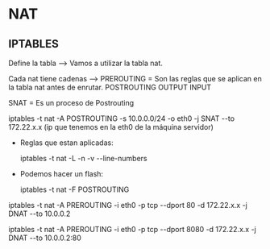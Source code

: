 # NAT

## IPTABLES

Define la tabla --> Vamos a utilizar la tabla nat.

Cada nat tiene cadenas --> PREROUTING = Son las reglas que se aplican en la tabla nat antes de enrutar.
						   POSTROUTING 
						   OUTPUT
						   INPUT

SNAT = Es un proceso de Postrouting

iptables -t nat -A POSTROUTING -s 10.0.0.0/24 -o eth0 -j SNAT --to 172.22.x.x (ip que tenemos en la eth0 de la máquina servidor)

- Reglas que estan aplicadas:

	iptables -t nat -L -n -v --line-numbers

- Podemos hacer un flash:
	
	iptables -t nat -F POSTROUTING

iptables -t nat -A PREROUTING -i eth0 -p tcp --dport 80 -d 172.22.x.x -j DNAT --to 10.0.0.2

iptables -t nat -A PREROUTING -i eth0 -p tcp --dport 8080 -d 172.22.x.x -j DNAT --to 10.0.0.2:80